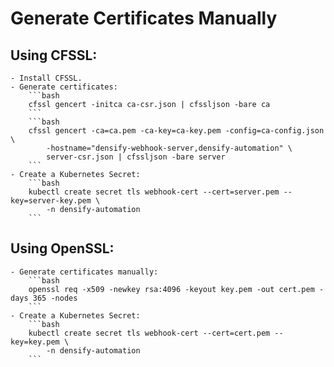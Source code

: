 # Generate Certificates Manually

## Using CFSSL:
    - Install CFSSL.
    - Generate certificates:
        ```bash
        cfssl gencert -initca ca-csr.json | cfssljson -bare ca
        ```
        ```bash
        cfssl gencert -ca=ca.pem -ca-key=ca-key.pem -config=ca-config.json \
            -hostname="densify-webhook-server,densify-automation" \
            server-csr.json | cfssljson -bare server
        ```
    - Create a Kubernetes Secret:
        ```bash
        kubectl create secret tls webhook-cert --cert=server.pem --key=server-key.pem \
            -n densify-automation
        ```

## Using OpenSSL:
    - Generate certificates manually:
        ```bash
        openssl req -x509 -newkey rsa:4096 -keyout key.pem -out cert.pem -days 365 -nodes
        ```
    - Create a Kubernetes Secret:
        ```bash
        kubectl create secret tls webhook-cert --cert=cert.pem --key=key.pem \
            -n densify-automation
        ```

